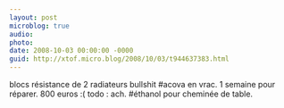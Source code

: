 ```yaml
---
layout: post
microblog: true
audio: 
photo: 
date: 2008-10-03 00:00:00 -0000
guid: http://xtof.micro.blog/2008/10/03/t944637383.html
---
```

blocs résistance de 2 radiateurs bullshit #acova en vrac. 1 semaine pour réparer. 800 euros :( todo : ach. #éthanol pour cheminée de table.
